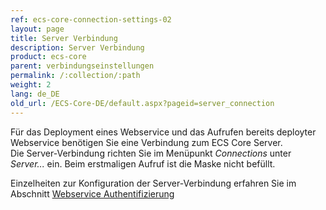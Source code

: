 ```yaml
---
ref: ecs-core-connection-settings-02
layout: page
title: Server Verbindung
description: Server Verbindung
product: ecs-core
parent: verbindungseinstellungen
permalink: /:collection/:path
weight: 2
lang: de_DE
old_url: /ECS-Core-DE/default.aspx?pageid=server_connection
---
```


Für das Deployment eines Webservice und das Aufrufen bereits deployter Webservice benötigen Sie eine Verbindung zum ECS Core Server. <br>
Die Server-Verbindung richten Sie im Menüpunkt *Connections* unter *Server...* ein. 
Beim erstmaligen Aufruf ist die Maske nicht befüllt.

Einzelheiten zur Konfiguration der Server-Verbindung erfahren Sie im Abschnitt [Webservice Authentifizierung](../webservices/webservice_authentifizierung)